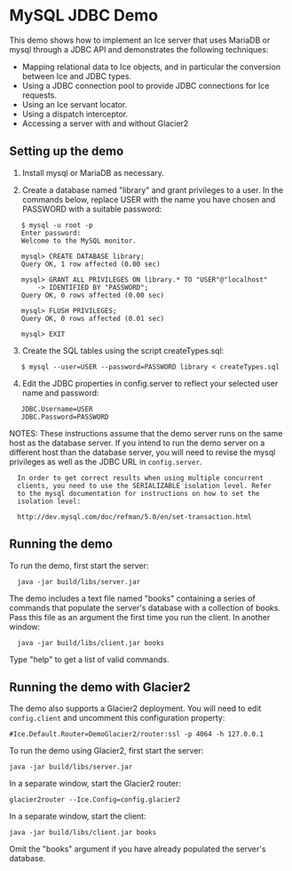 MySQL JDBC Demo
===============

This demo shows how to implement an Ice server that uses MariaDB or mysql
through a JDBC API and demonstrates the following techniques:

 - Mapping relational data to Ice objects, and in particular the
   conversion between Ice and JDBC types.
 - Using a JDBC connection pool to provide JDBC connections for Ice
   requests.
 - Using an Ice servant locator.
 - Using a dispatch interceptor.
 - Accessing a server with and without Glacier2


Setting up the demo
-------------------

1. Install mysql or MariaDB as necessary.

2. Create a database named "library" and grant privileges to a user. In
   the commands below, replace USER with the name you have chosen and
   PASSWORD with a suitable password:
```
   $ mysql -u root -p
   Enter password:
   Welcome to the MySQL monitor.

   mysql> CREATE DATABASE library;
   Query OK, 1 row affected (0.00 sec)

   mysql> GRANT ALL PRIVILEGES ON library.* TO "USER"@"localhost"
       -> IDENTIFIED BY "PASSWORD";
   Query OK, 0 rows affected (0.00 sec)

   mysql> FLUSH PRIVILEGES;
   Query OK, 0 rows affected (0.01 sec)

   mysql> EXIT
```
3. Create the SQL tables using the script createTypes.sql:
```
   $ mysql --user=USER --password=PASSWORD library < createTypes.sql
```
4. Edit the JDBC properties in config.server to reflect your selected
   user name and password:
```
   JDBC.Username=USER
   JDBC.Password=PASSWORD
```
NOTES:
      These instructions assume that the demo server runs on the same
      host as the database server. If you intend to run the demo server on
      a different host than the database server, you will need to revise
      the mysql privileges as well as the JDBC URL in `config.server`.

      In order to get correct results when using multiple concurrent
      clients, you need to use the SERIALIZABLE isolation level. Refer
      to the mysql documentation for instructions on how to set the
      isolation level:

      http://dev.mysql.com/doc/refman/5.0/en/set-transaction.html


Running the demo
----------------

To run the demo, first start the server:

      java -jar build/libs/server.jar

The demo includes a text file named "books" containing a series of
commands that populate the server's database with a collection of
books. Pass this file as an argument the first time you run the
client. In another window:

      java -jar build/libs/client.jar books

Type "help" to get a list of valid commands.


Running the demo with Glacier2
------------------------------

The demo also supports a Glacier2 deployment. You will need to edit
`config.client` and uncomment this configuration property:

    #Ice.Default.Router=DemoGlacier2/router:ssl -p 4064 -h 127.0.0.1

To run the demo using Glacier2, first start the server:

    java -jar build/libs/server.jar

In a separate window, start the Glacier2 router:

    glacier2router --Ice.Config=config.glacier2

In a separate window, start the client:

    java -jar build/libs/client.jar books

Omit the "books" argument if you have already populated the server's
database.
